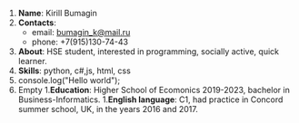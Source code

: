 1. **Name**: Kirill Bumagin
1. **Contacts**:
    * email: bumagin_k@mail.ru
    * phone: +7(915)130-74-43
1. **About**: HSE student, interested in programming, socially active, quick learner.
1. **Skills**: python, c#,js, html, css
1. console.log("Hello world");
1. Empty
1.**Education**: Higher School of Ecomonics 2019-2023, bachelor in Business-Informatics.
1.**English language**: C1, had practice in Concord summer school, UK, in the years 2016 and 2017.
